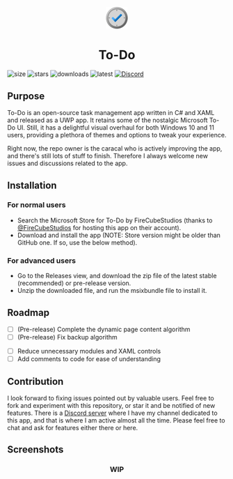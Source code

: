 <p align="center" width="100%">
    <img width="10%" src="To-Do/Images/app_icon.png" alt="App Logo">
</p>
<h1 align="center">To-Do</h1>

![size](https://img.shields.io/github/repo-size/BigFloppa404/To-Do_App?color=%23cc0000&label=Repo%20Size)
![stars](https://img.shields.io/github/stars/BigFloppa404/To-Do_App?color=%23eeab00&label=Stars)
![downloads](https://img.shields.io/github/downloads/BigFloppa404/To-Do_App/total?label=Downloads)
![latest](https://img.shields.io/github/v/release/BigFloppa404/To-Do_App?label=Latest%20Stable)
[![Discord](https://img.shields.io/discord/714581497222398064?color=5865F2&label=Discord&logo=discord&logoColor=ffffff)](https://discord.com/invite/PsUS2rjCtu) 

## Purpose
To-Do is an open-source task management app written in C# and XAML and released as a UWP app. It retains some of the nostalgic Microsoft To-Do UI. Still, it has a delightful visual overhaul for both Windows 10 and 11 users, providing a plethora of themes and options to tweak your experience.

Right now, the repo owner is the caracal who is actively improving the app, and there's still lots of stuff to finish. Therefore I always welcome new issues and discussions related to the app.

## Installation
### For normal users
- Search the Microsoft Store for To-Do by FireCubeStudios (thanks to [@FireCubeStudios](https://github.com/FireCubeStudios) for hosting this app on their account).
- Download and install the app (NOTE: Store version might be older than GitHub one. If so, use the below method).
### For advanced users
- Go to the Releases view, and download the zip file of the latest stable (recommended) or pre-release version.
- Unzip the downloaded file, and run the msixbundle file to install it.

## Roadmap
- [ ] \(Pre-release) Complete the dynamic page content algorithm
- [ ] \(Pre-release) Fix backup algorithm
<!---- [ ] \(Pre-release) Polish the loading experience for pages-->
- [ ] Reduce unnecessary modules and XAML controls
- [ ] Add comments to code for ease of understanding

## Contribution
I look forward to fixing issues pointed out by valuable users. Feel free to fork and experiment with this repository, or star it and be notified of new features. There is a [Discord server](https://discord.com/invite/PsUS2rjCtu) where I have my channel dedicated to this app, and that is where I am active almost all the time. Please feel free to chat and ask for features either there or here.

## Screenshots
<h3 align="center">WIP</h3>
<!---<h3 align="center">Pending Tasks</h3>
<p align="center" width="100%">
    <img src="To-Do/Images/Screenshots/ss1.png" alt="Pending Tasks page of app">
</p>
<h3 align="center">Completed Tasks</h3>
<p align="center" width="100%">
    <img src="To-Do/Images/Screenshots/ss2.png" alt="Completed Tasks page of app">
</p>
<h3 align="center">Custom Page & Background</h3>
<p align="center" width="100%">
    <img src="To-Do/Images/Screenshots/ss3.png" alt="Custom page & image as chosen by users">
</p>
<h3 align="center">Settings</h3>
<p align="center" width="100%">
    <img src="To-Do/Images/Screenshots/ss4.png" alt="Settings page of app">
</p> -->
